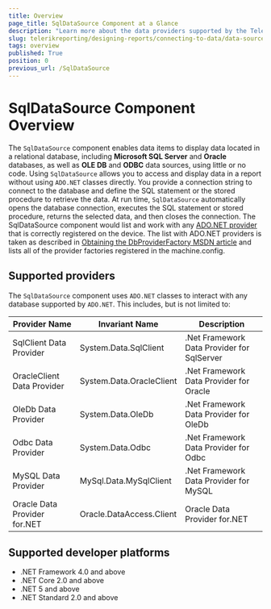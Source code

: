 ```yaml
---
title: Overview
page_title: SqlDataSource Component at a Glance
description: "Learn more about the data providers supported by the Telerik Reporting SqlDataSource and how you may use the component in reports."
slug: telerikreporting/designing-reports/connecting-to-data/data-source-components/sqldatasource-component/overview
tags: overview
published: True
position: 0
previous_url: /SqlDataSource
---
```

<style>
table th:first-of-type {
	width: 30%;
}
table th:nth-of-type(2) {
	width: 30%;
}
table th:nth-of-type(3) {
	width: 40%;
}
</style>

# SqlDataSource Component Overview

The `SqlDataSource` component enables data items to display data located in a relational database, including __Microsoft SQL Server__ and __Oracle__ databases, as well as __OLE DB__ and __ODBC__ data sources, using little or no code. Using `SqlDataSource` allows you to access and display data in a report without using `ADO.NET` classes directly. You provide a connection string to connect to the database and define the SQL statement or the stored procedure to retrieve the data. At run time, `SqlDataSource` automatically opens the database connection, executes the SQL statement or stored procedure, returns the selected data, and then closes the connection. The SqlDataSource component would list and work with any [ADO.NET provider](https://learn.microsoft.com/en-us/dotnet/framework/data/adonet/ado-net-overview) that is correctly registered on the device. The list with ADO.NET providers is taken as described in [Obtaining the DbProviderFactory MSDN article](https://learn.microsoft.com/en-us/dotnet/framework/data/adonet/obtaining-a-dbproviderfactory) and lists all of the provider factories registered in the machine.config.

## Supported providers

The `SqlDataSource` component uses `ADO.NET` classes to interact with any database supported by `ADO.NET`. This includes, but is not limited to:

| Provider Name | Invariant Name | Description |
| ------ | ------ | ------ |
|SqlClient Data Provider|System.Data.SqlClient|.Net Framework Data Provider for SqlServer|
|OracleClient Data Provider|System.Data.OracleClient|.Net Framework Data Provider for Oracle|
|OleDb Data Provider|System.Data.OleDb|.Net Framework Data Provider for OleDb|
|Odbc Data Provider|System.Data.Odbc|.Net Framework Data Provider for Odbc|
|MySQL Data Provider|MySql.Data.MySqlClient|.Net Framework Data Provider for MySQL|
|Oracle Data Provider for.NET|Oracle.DataAccess.Client|Oracle Data Provider for.NET|

## Supported developer platforms

* .NET Framework 4.0 and above
* .NET Core 2.0 and above
* .NET 5 and above
* .NET Standard 2.0 and above

